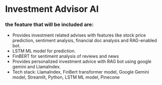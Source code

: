# Investment Advisor AI 
### the feature that will be included are:
- Provides investment related advises with features like stock price prediction, sentiment analysis, financial doc analysis and RAG-enabled bot.
- LSTM ML model for prediction.
- FinBERT for sentiment analysis of reviews and news
- Provides personalized investment advice with RAG bot using google gemini and LlamaIndex.
- Tech stack: LlamaIndex, FinBert transformer model, Google Gemini model, Streamlit, Python, LSTM ML model, Pinecone
